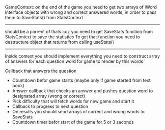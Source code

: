 GameContext:
on the end of the game you need to get two arrays of IWord interface objects
with wrong and correct answered words, in order to pass them to SaveStats() from StatsContext

---

<StatsContetxtProvider/> should be a parrent of <GameContextProvider/>
thats coz you need to get SaveStats function from StatsContext to save the statistics
To get that function you need to destructure object that returns from calling useStats()

---

Inside context you should implement everything you need to construct array of answers for each
question word for game to render by this words

Callback that answers the question

- Countdown befor game starts (maybe only if game started from text book)
- Answer callback that checks an answer and pushes question word to designated array (wrong or correct)
- Pick difficulty that will fetch words for new game and start it
- Callback to progress to next question
- On results you should send arrays of correct and wrong words to SaveStats
- Countdown timer befor start of the game for 5 or 3 seconds
